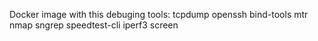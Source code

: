 Docker image with this debuging tools: tcpdump openssh bind-tools mtr nmap sngrep speedtest-cli iperf3 screen
